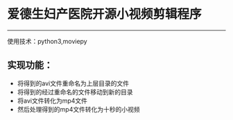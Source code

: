 # 爱德生妇产医院开源小视频剪辑程序

---

使用技术：python3,moviepy
## 实现功能：

* 将得到的avi文件重命名为上层目录的文件
* 将得到的经过重命名的文件移动到新的目录
* 将avi文件转化为mp4文件
* 然后处理得到的mp4文件转化为十秒的小视频



